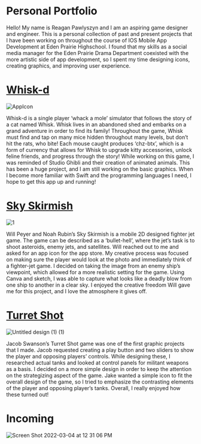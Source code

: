 # Personal Portfolio
Hello! My name is Reagan Pawlyszyn and I am an aspiring game designer and engineer. This is a personal collection of past and present projects that I have been working on throughout the course of IOS Mobile App Development at Eden Prairie Highschool. I found that my skills as a social media manager for the Eden Prairie Drama Department coexisted with the more artistic side of app development, so I spent my time designing icons, creating graphics, and improving user experience.

# [Whisk-d](https://github.com/ReaganPawlyszyn1/Whisk-d)

![AppIcon](https://user-images.githubusercontent.com/98762157/161791681-ce99fc8d-5f04-487f-ad65-d48f47ab8fa8.png)


Whisk-d is a single player ‘whack a mole’ simulator that follows the story of a cat named Whisk. Whisk lives in an abandoned shed and embarks on a grand adventure in order to find its family! Throughout the game, Whisk must find and tap on many mice hidden throughout many levels, but don’t hit the rats, who bite! Each mouse caught produces ‘chz-btx’, which is a form of currency that allows for Whisk to upgrade kitty accessories, unlock feline friends, and progress through the story! While working on this game, I was reminded of Studio Ghibli and their creation of animated animals. This has been a huge project, and I am still working on the basic graphics. When I become more familiar with Swift and the programming languages I need, I hope to get this app up and running!

# [Sky Skirmish](https://github.com/WillPeyer/SkySkirmish)

![1](https://user-images.githubusercontent.com/98762157/161790595-6f358285-5b64-4e02-8989-a026e250f860.png)

Will Peyer and Noah Rubin’s Sky Skirmish is a mobile 2D designed fighter jet game. The game can be described as a ‘bullet-hell’, where the jet’s task is to shoot asteroids, enemy jets, and satellites. Will reached out to me and asked for an app icon for the app store. My creative process was focused on making sure the player would look at the photo and immediately think of a fighter-jet game. I decided on taking the image from an enemy ship’s viewpoint, which allowed for a more realistic setting for the game. Using Canva and sketch, I was able to capture what looks like a deadly blow from one ship to another in a clear sky. I enjoyed the creative freedom Will gave me for this project, and I love the atmosphere it gives off.

# [Turret Shot](https://github.com/EPHS-iOS/Turret-Shot)

![Untitled design (1) (1)](https://user-images.githubusercontent.com/98762157/161791470-ab508f71-c548-4515-943f-f06f07399bcc.png)

Jacob Swanson’s Turret Shot game was one of the first graphic projects that I made. Jacob requested creating a play button and two sliders to show the player and opposing players’ controls. While designing these, I researched actual tanks and looked at control panels for militant weapons as a basis. I decided on a more simple design in order to keep the attention on the strategizing aspect of the game. Jake wanted a simple icon to fit the overall design of the game, so I tried to emphasize the contrasting elements of the player and opposing player’s tanks. Overall, I really enjoyed how these turned out! 

# Incoming

![Screen Shot 2022-03-04 at 12 31 06 PM](https://user-images.githubusercontent.com/98762157/161793276-f4f625fb-390c-47d5-bcdb-f9117d9f2222.png)



